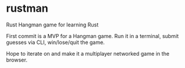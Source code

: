 # rustman
Rust Hangman game for learning Rust

First commit is a MVP for a Hangman game. Run it in a terminal, submit guesses via CLI, win/lose/quit the game.

Hope to iterate on and make it a multiplayer networked game in the browser.
